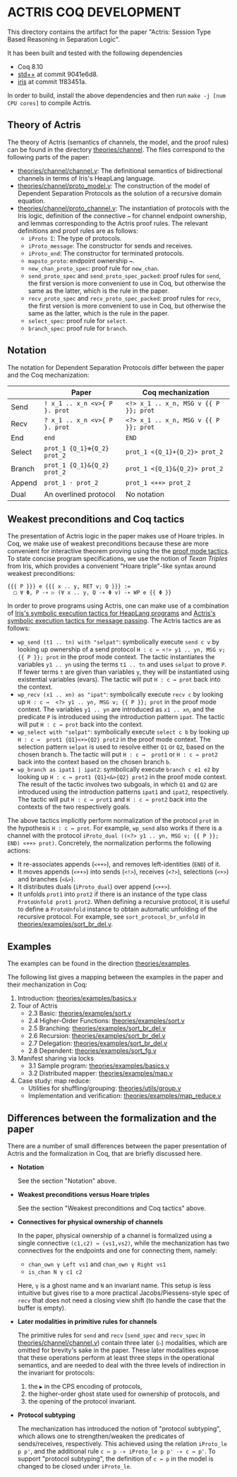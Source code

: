 # ACTRIS COQ DEVELOPMENT

This directory contains the artifact for the paper "Actris: Session Type
Based Reasoning in Separation Logic".

It has been built and tested with the following dependencies

 - Coq 8.10
 - [std++](https://gitlab.mpi-sws.org/robbertkrebbers/coq-stdpp) at
   commit 9041e6d8.
 - [iris](https://gitlab.mpi-sws.org/iris/iris) at
   commit 1f83451a.

In order to build, install the above dependencies and then run
`make -j [num CPU cores]` to compile Actris.

## Theory of Actris

The theory of Actris (semantics of channels, the model, and the proof rules)
can be found in the directory [theories/channel](theories/channel). The files
correspond to the following parts of the paper:

- [theories/channel/channel.v](theories/channel/channel.v): The definitional
  semantics of bidirectional channels in terms of Iris's HeapLang language.
- [theories/channel/proto_model.v](theories/channel/proto_model.v): The
  construction of the model of Dependent Separation Protocols as the solution of
  a recursive domain equation.
- [theories/channel/proto_channel.v](theories/channel/proto_channel.v): The
  instantiation of protocols with the Iris logic, definition of the connective `↣`
  for channel endpoint ownership, and lemmas corresponding to the Actris proof rules.
  The relevant definitions and proof rules are as follows:
  + `iProto Σ`: The type of protocols.
  + `iProto_message`: The constructor for sends and receives.
  + `iProto_end`: The constructor for terminated protocols.
  + `mapsto_proto`: endpoint ownership `↣`.
  + `new_chan_proto_spec`: proof rule for `new_chan`.
  + `send_proto_spec` and `send_proto_spec_packed`: proof rules for `send`, the
    first version is more convenient to use in Coq, but otherwise the same as
    the latter, which is the rule in the paper.
  + `recv_proto_spec` and `recv_proto_spec_packed`: proof rules for `recv`, the
    first version is more convenient to use in Coq, but otherwise the same as
    the latter, which is the rule in the paper.
  + `select_spec`: proof rule for `select`.
  + `branch_spec`: proof rule for `branch`.

## Notation

The notation for Dependent Separation Protocols differ between the paper and
the Coq mechanization:

|        | Paper                         | Coq mechanization                     |
|--------|-------------------------------|---------------------------------------|
| Send   | `! x_1 .. x_n <v>{ P }. prot` | `<!> x_1 .. x_n, MSG v {{ P }}; prot` |
| Recv   | `? x_1 .. x_n <v>{ P }. prot` | `<?> x_1 .. x_n, MSG v {{ P }}; prot` |
| End    | `end`                         | `END`                                 |
| Select | `prot_1 {Q_1}⊕{Q_2} prot_2`   | `prot_1 <{Q_1}+{Q_2}> prot_2`         |
| Branch | `prot_1 {Q_1}&{Q_2} prot_2`   | `prot_1 <{Q_1}&{Q_2}> prot_2`         |
| Append | `prot_1 · prot_2`             | `prot_1 <++> prot_2`                  |
| Dual   | An overlined protocol         | No notation                           |

## Weakest preconditions and Coq tactics

The presentation of Actris logic in the paper makes use of Hoare triples. In
Coq, we make use of weakest preconditions because these are more convenient for
interactive theorem proving using the the [proof mode tactics][ProofMode]. To
state concise program specifications, we use the notion of *Texan Triples* from
Iris, which provides a convenient "Hoare triple"-like syntax around weakest
preconditions:

```
{{{ P }}} e {{{ x .. y, RET v; Q }}} :=
  □ ∀ Φ, P -∗ ▷ (∀ x .. y, Q -∗ Φ v) -∗ WP e {{ Φ }}
```

In order to prove programs using Actris, one can make use of a combination of
[Iris's symbolic execution tactics for HeapLang programs][HeapLang] and
[Actris's symbolic execution tactics for message passing][ActrisProofMode]. The
Actris tactics are as follows:

- `wp_send (t1 .. tn) with "selpat"`: symbolically execute `send c v` by looking
  up ownership of a send protocol `H : c ↣ <!> y1 .. yn, MSG v; {{ P }}; prot`
  in the proof mode context. The tactic instantiates the variables `y1 .. yn`
  using the terms `t1 .. tn` and uses `selpat` to prove `P`. If fewer terms
  `t` are given than variables `y`, they will be instantiated using existential
  variables (evars). The tactic will put `H : c ↣ prot` back into the context.
- `wp_recv (x1 .. xn) as "ipat"`: symbolically execute `recv c` by looking up
  `H : c ↣  <?> y1 .. yn, MSG v; {{ P }}; prot` in the proof mode context. The
  variables `y1 .. yn` are introduced as `x1 .. xn`, and the predicate `P` is
  introduced using the introduction pattern `ipat`. The tactic will put
  `H : c ↣ prot` back into the context.
- `wp_select with "selpat"`: symbolically execute `select c b` by looking up
  `H : c ↣  prot1 {Q1}<+>{Q2} prot2` in the proof mode context. The selection
  pattern `selpat` is used to resolve either `Q1` or `Q2`, based on the chosen
  branch `b`. The tactic will put `H : c ↣  prot1` or `H : c ↣ prot2` back
  into the context based on the chosen branch `b`.
- `wp_branch as ipat1 | ipat2`: symbolically execute `branch c e1 e2` by looking
  up `H : c ↣ prot1 {Q1}<&>{Q2} prot2` in the proof mode context. The result of
  the tactic involves two subgoals, in which `Q1` and `Q2` are introduced using
  the introduction patterns `ipat1` and `ipat2`, respectively. The tactic will
  put `H : c ↣ prot1` and `H : c ↣ prot2` back into the contexts of the two
  respectively goals.

The above tactics implicitly perform normalization of the protocol `prot` in
the hypothesis `H : c ↣ prot`. For example, `wp_send` also works if there is a
channel with the protocol `iProto_dual ((<?> y1 .. yn, MSG v; {{ P }}; END) <++> prot)`.
Concretely, the normalization performs the following actions:

- It re-associates appends (`<++>`), and removes left-identities (`END`) of it.
- It moves appends (`<++>`) into sends (`<!>`), receives (`<?>`), selections
  (`<+>`) and branches (`<&>`).
- It distributes duals (`iProto_dual`) over append (`<++>`).
- It unfolds `prot1` into `prot2` if there is an instance of the type class
  `ProtoUnfold prot1 prot2`. When defining a recursive protocol, it is
  useful to define a `ProtoUnfold` instance to obtain automatic unfolding
  of the recursive protocol. For example, see `sort_protocol_br_unfold` in
  [theories/examples/sort_br_del.v](theories/examples/sort_br_del.v).

[HeapLang]: https://gitlab.mpi-sws.org/iris/iris/blob/master/HeapLang.md
[ProofMode]: https://gitlab.mpi-sws.org/iris/iris/blob/master/ProofMode.md
[ActrisProofMode]: theories/channel/proofmode.v

## Examples

The examples can be found in the direction [theories/examples](theories/examples).

The following list gives a mapping between the examples in the paper and their
mechanization in Coq:

1. Introduction: [theories/examples/basics.v](theories/examples/basics.v)
2. Tour of Actris
   - 2.3 Basic: [theories/examples/sort.v](theories/examples/sort.v)
   - 2.4 Higher-Order Functions: [theories/examples/sort.v](theories/examples/sort.v)
   - 2.5 Branching: [theories/examples/sort_br_del.v](theories/examples/sort_br_del.v)
   - 2.6 Recursion: [theories/examples/sort_br_del.v](theories/examples/sort_br_del.v)
   - 2.7 Delegation: [theories/examples/sort_br_del.v](theories/examples/sort_br_del.v)
   - 2.8 Dependent: [theories/examples/sort_fg.v](theories/examples/sort_fg.v)
3. Manifest sharing via locks
   - 3.1 Sample program: [theories/examples/basics.v](theories/examples/basics.v)
   - 3.2 Distributed mapper: [theories/examples/map.v](theories/examples/map.v)
4. Case study: map reduce:
   - Utilities for shuffling/grouping: [theories/utils/group.v](theories/utils/group.v)
   - Implementation and verification: [theories/examples/map_reduce.v](theories/examples/map_reduce.v)

## Differences between the formalization and the paper

There are a number of small differences between the paper presentation
of Actris and the formalization in Coq, that are briefly discussed here.

- **Notation**

  See the section "Notation" above.

- **Weakest preconditions versus Hoare triples**

  See the section "Weakest preconditions and Coq tactics" above.

- **Connectives for physical ownership of channels**

  In the paper, physical ownership of a channel is formalized using a single
  connective `(c1,c2) ↣ (vs1,vs2)`, while the mechanization has two connectives
  for the endpoints and one for connecting them, namely:
  - `chan_own γ Left vs1` and `chan_own γ Right vs1`
  - `is_chan N γ c1 c2`
  
  Here, `γ` is a ghost name and `N` an invariant name. This setup is less
  intuitive but gives rise to a more practical Jacobs/Piessens-style spec of
  `recv` that does not need a closing view shift (to handle the case that the
  buffer is empty).

- **Later modalities in primitive rules for channels**

  The primitive rules for `send` and `recv` (`send_spec` and `recv_spec` in
  [theories/channel/channel.v](theories/channel/channel.v)) contain three later
  (`▷`) modalities, which are omitted for brevity's sake in the paper. These
  later modalities expose that these operations perform at least three steps in
  the operational semantics, and are needed to deal with the three levels of
  indirection in the invariant for protocols:
  1. the `▶` in the CPS encoding of protocols,
  2. the higher-order ghost state used for ownership of protocols, and
  3. the opening of the protocol invariant.

- **Protocol subtyping**

  The mechanization has introduced the notion of "protocol subtyping", which
  allows one to strengthen/weaken the predicates of sends/receives, respectively.
  This achieved using the relation `iProto_le p p'`, and the additional rule
  `c ↣ p -∗ iProto_le p p' -∗ c ↣ p'`. To support "protocol subtyping", the
  definition of `c ↣ p` in the model is changed to be closed under `iProto_le`.

